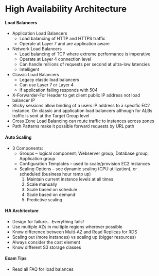 # High Availability Architecture

#### Load Balancers

* Application Load Balancers
  * Load balancing of HTTP and HTTPS traffic
  * Operate at Layer 7 and are application aware
* Network Load Balancers
  * Load balancing of TCP where extreme performance is imperative
  * Operate at Layer 4 connection level
  * Can handle millions of requests per second at ultra-low latencies
  * Intelligent
* Classic Load Balancers
  * Legacy elastic load balancers
  * Can use Layer 7 or Layer 4
  * If application failing responds with 504
* X-Forwarder-For Header to get client public IP address not load balancer IP
* Sticky sessions allow binding of a users IP address to a specific EC2 instance. On classic and application load balancers although for ALBs traffic is sent at the Target Group level
* Cross Zone Load Balancing can route traffic to instances across zones
* Path Patterns make it possible forward requests by URL path

#### Auto Scaling

* 3 Components:
  * Groups – logical component; Webserver group, Database group, Application group
  * Configuration Templates – used to scale/provision EC2 instances
  * Scaling Options – see dynamic scaling (CPU utilization), or scheduled (business hour ramp up)
    1. Maintain current instance levels at all times
    2. Scale manually
    3. Scale based on schedule
    4. Scale based on demand
    5. Predictive scaling

#### HA Architecture

* Design for failure... Everything fails!
* Use multiple AZs in multiple regions wherever possible
* Know difference between Multi-AZ and Read Replicas for RDS
* Scaling out (more instances) vs scaling up (bigger resources)
* Always consider the cost element
* Know different S3 storage classes

#### Exam Tips

* Read all FAQ for load balances
